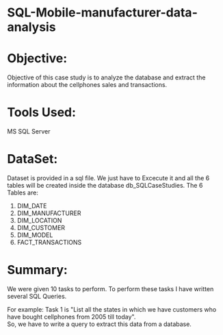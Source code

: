 # SQL-Mobile-manufacturer-data-analysis
# Objective:
Objective of this case study is to analyze the database and extract the information about the 
cellphones sales and transactions.

# Tools Used: 
MS SQL Server

# DataSet:
Dataset is provided in a sql file. We just have to Excecute it and all the 6 tables will be created inside the database db_SQLCaseStudies.
The 6 Tables are:
1) DIM_DATE
2) DIM_MANUFACTURER
3) DIM_LOCATION
4) DIM_CUSTOMER
5) DIM_MODEL
6) FACT_TRANSACTIONS

# Summary:
We were given 10 tasks to perform.
To perform these tasks I have written several SQL Queries.
 
For example: Task 1 is "List all the states in which we have customers who have bought cellphones from 2005 till today".<br/>
So, we have to write a query to extract this data from a database.
